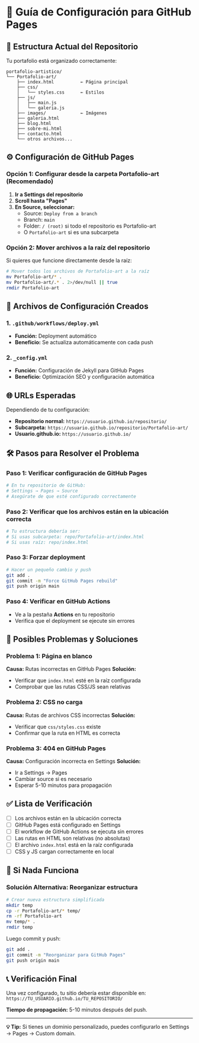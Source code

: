 # 🚀 Guía de Configuración para GitHub Pages

## 📁 Estructura Actual del Repositorio

Tu portafolio está organizado correctamente:

```
portafolio-artistico/
└── Portafolio-art/
    ├── index.html          ← Página principal
    ├── css/
    │   └── styles.css      ← Estilos
    ├── js/
    │   ├── main.js
    │   └── galeria.js
    ├── images/             ← Imágenes
    ├── galeria.html
    ├── blog.html
    ├── sobre-mi.html
    ├── contacto.html
    └── otros archivos...
```

## ⚙️ Configuración de GitHub Pages

### Opción 1: Configurar desde la carpeta Portafolio-art (Recomendado)

1. **Ir a Settings del repositorio**
2. **Scroll hasta "Pages"**
3. **En Source, seleccionar:**
   - Source: `Deploy from a branch`
   - Branch: `main`
   - Folder: `/ (root)` si todo el repositorio es Portafolio-art
   - O `Portafolio-art` si es una subcarpeta

### Opción 2: Mover archivos a la raíz del repositorio

Si quieres que funcione directamente desde la raíz:

```bash
# Mover todos los archivos de Portafolio-art a la raíz
mv Portafolio-art/* .
mv Portafolio-art/.* . 2>/dev/null || true
rmdir Portafolio-art
```

## 🔧 Archivos de Configuración Creados

### 1. `.github/workflows/deploy.yml`
- **Función:** Deployment automático
- **Beneficio:** Se actualiza automáticamente con cada push

### 2. `_config.yml` 
- **Función:** Configuración de Jekyll para GitHub Pages
- **Beneficio:** Optimización SEO y configuración automática

## 🌐 URLs Esperadas

Dependiendo de tu configuración:

- **Repositorio normal:** `https://usuario.github.io/repositorio/`
- **Subcarpeta:** `https://usuario.github.io/repositorio/Portafolio-art/`
- **Usuario.github.io:** `https://usuario.github.io/`

## 🛠️ Pasos para Resolver el Problema

### Paso 1: Verificar configuración de GitHub Pages
```bash
# En tu repositorio de GitHub:
# Settings → Pages → Source
# Asegúrate de que esté configurado correctamente
```

### Paso 2: Verificar que los archivos están en la ubicación correcta
```bash
# Tu estructura debería ser:
# Si usas subcarpeta: repo/Portafolio-art/index.html
# Si usas raíz: repo/index.html
```

### Paso 3: Forzar deployment
```bash
# Hacer un pequeño cambio y push
git add .
git commit -m "Force GitHub Pages rebuild"
git push origin main
```

### Paso 4: Verificar en GitHub Actions
- Ve a la pestaña **Actions** en tu repositorio
- Verifica que el deployment se ejecute sin errores

## 🚨 Posibles Problemas y Soluciones

### Problema 1: Página en blanco
**Causa:** Rutas incorrectas en GitHub Pages
**Solución:** 
- Verificar que `index.html` esté en la raíz configurada
- Comprobar que las rutas CSS/JS sean relativas

### Problema 2: CSS no carga
**Causa:** Rutas de archivos CSS incorrectas
**Solución:**
- Verificar que `css/styles.css` existe
- Confirmar que la ruta en HTML es correcta

### Problema 3: 404 en GitHub Pages
**Causa:** Configuración incorrecta en Settings
**Solución:**
- Ir a Settings → Pages
- Cambiar source si es necesario
- Esperar 5-10 minutos para propagación

## ✅ Lista de Verificación

- [ ] Los archivos están en la ubicación correcta
- [ ] GitHub Pages está configurado en Settings
- [ ] El workflow de GitHub Actions se ejecuta sin errores
- [ ] Las rutas en HTML son relativas (no absolutas)
- [ ] El archivo `index.html` está en la raíz configurada
- [ ] CSS y JS cargan correctamente en local

## 🔄 Si Nada Funciona

### Solución Alternativa: Reorganizar estructura
```bash
# Crear nueva estructura simplificada
mkdir temp
cp -r Portafolio-art/* temp/
rm -rf Portafolio-art
mv temp/* .
rmdir temp
```

Luego commit y push:
```bash
git add .
git commit -m "Reorganizar para GitHub Pages"
git push origin main
```

## 📞 Verificación Final

Una vez configurado, tu sitio debería estar disponible en:
`https://TU_USUARIO.github.io/TU_REPOSITORIO/`

**Tiempo de propagación:** 5-10 minutos después del push.

---

**💡 Tip:** Si tienes un dominio personalizado, puedes configurarlo en Settings → Pages → Custom domain.
